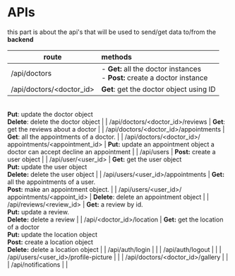 # APIs

this part is about the api's that will be used to send/get data to/from the **backend**





| route                                                       | methods                                                                                                                                                       |
| ----------------------------------------------------------- |:------------------------------------------------------------------------------------------------------------------------------------------------------------- |
| /api/doctors                                                | - **Get:** all the doctor instances<br/>- **Post:** create a doctor instance                                                                                  |
| /api/doctors/<doctor_id>                                    | **Get**: get the doctor object using ID
<br/>**Put**: update the doctor object
<br/>**Delete**: delete the doctor object                                      |
| /api/doctors/<doctor_id>/reviews                            | **Get**: get the reviews about a doctor                                                                                                                       |
| /api/doctors/<doctor_id>/appointments                       | **Get**: all the appointments of a doctor.                                                                                                                    |
| /api/doctors/<doctor_id>/<br/>appointments/<appointment_id> | **Put:** update an appointment object a doctor can accept decline an appointment                                                                              |
| /api/users                                                  | **Post:** create a user object                                                                                                                                |
| /api/user/<user_id>                                         | **Get:** get the user object
<br/>**Put:** update the user object
<br/>**Delete:** delete the user object                                                     |
| /api/users/<user_id>/appointments                           | **Get:** all the appointments of a user.
<br/>**Post:** make an appointment object.                                                                           |
| /api/users/<user_id>/<br/>appointments/<appoint_id>         | **Delete**: delete an appointment object                                                                                                                      |
| /api/reviews/<review_id>                                    | **Get:** a review by id.
<br/>**Put:** update a review.
<br/>**Delete:** delete a review                                                                      |
| /api/<doctor_id>/location                                   | **Get:** get the location of a doctor<br/>**Put:** update the location object<br/>**Post:** create a location object<br/>**Delete:** delete a location object |
| /api/auth/login                                             |                                                                                                                                                               |
| /api/auth/logout                                            |                                                                                                                                                               |
| /api/users/<user_id>/profile-picture                        |                                                                                                                                                               |
| /api/doctors/<doctor_id>/gallery                            |                                                                                                                                                               |
| /api/notifications                                          |                                                                                                                                                               |


